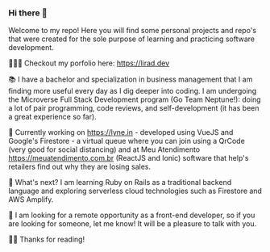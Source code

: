 ### Hi there 👋

Welcome to my repo! Here you will find some personal projects and repo's that were created for the sole purpose of learning and practicing software development.

👨🏼‍💻 Checkout my porfolio here: https://lirad.dev

📚 I have a bachelor and specialization in business management that I am finding more useful every day as I dig deeper into coding. 
I am undergoing the Microverse Full Stack Development program (Go Team Neptune!): doing a lot of pair programming, code reviews, and self-development (it has been a great experience so far).

🔭 Currently working on https://lyne.in - developed using VueJS and Google's Firestore - a virtual queue where you can join using a QrCode (very good for social distancing) and at Meu Atendimento https://meuatendimento.com.br (ReactJS and Ionic) software that help's retailers find out why they are losing sales.

🌱 What's next? I am learning Ruby on Rails as a traditional backend language and exploring serverless cloud technologies such as Firestore and AWS Amplify.

👀 I am looking for a remote opportunity as a front-end developer, so if you are looking for someone, let me know! It will be a pleasure to talk with you.

✌🏼 Thanks for reading!
